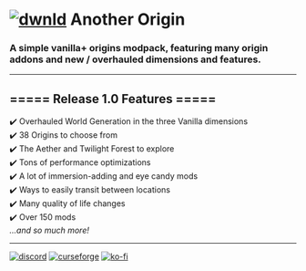 # [![dwnld](https://i.imgur.com/SARoHtk.png)](https://www.curseforge.com/minecraft/modpacks/another-origin) Another Origin 

### A simple vanilla+ origins modpack, featuring many origin addons and new / overhauled dimensions and features.
 ___
## ===== Release 1.0 Features =====
✔️ Overhauled World Generation in the three Vanilla dimensions\
✔️ 38 Origins to choose from\
✔️ The Aether and Twilight Forest to explore\
✔️ Tons of performance optimizations\
✔️ A lot of immersion-adding and eye candy mods\
✔️ Ways to easily transit between locations\
✔️ Many quality of life changes\
✔️ Over 150 mods\
*...and so much more!*
___
[![discord](https://img.shields.io/discord/900843162438864969?color=01C2FE&label=DISCORD&logo=DISCORD&logoColor=01C2FE&style=for-the-badge)](https://discord.gg/fQSZPwpRY7)
[![curseforge](https://img.shields.io/badge/My-Projects-important?style=for-the-badge&logo=curseforge&logoColor=F16436)](https://www.curseforge.com/members/yingsonic/projects)
[![ko-fi](https://img.shields.io/badge/Donate-Ko--fi-red?style=for-the-badge&logo=kofi&logoColor=red)](https://ko-fi.com/A0A3D1GJ6)
